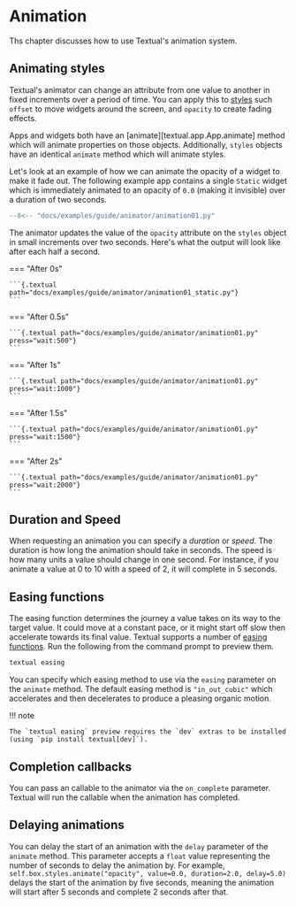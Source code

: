 # Animation

Ths chapter discusses how to use Textual's animation system.


## Animating styles

Textual's animator can change an attribute from one value to another in fixed increments over a period of time. You can apply this to [styles](styles.md) such `offset` to move widgets around the screen, and `opacity` to create fading effects.

Apps and widgets both have an [animate][textual.app.App.animate] method which will animate properties on those objects. Additionally, `styles` objects have an identical `animate` method which will animate styles.

Let's look at an example of how we can animate the opacity of a widget to make it fade out.
The following example app contains a single `Static` widget which is immediately animated to an opacity of `0.0` (making it invisible) over a duration of two seconds.

```python hl_lines="14"
--8<-- "docs/examples/guide/animator/animation01.py"
```

The animator updates the value of the `opacity` attribute on the `styles` object in small increments over two seconds. Here's what the output will look like after each half a second.


=== "After 0s"

    ```{.textual path="docs/examples/guide/animator/animation01_static.py"}
    ```

=== "After 0.5s"

    ```{.textual path="docs/examples/guide/animator/animation01.py" press="wait:500"}
    ```


=== "After 1s"

    ```{.textual path="docs/examples/guide/animator/animation01.py" press="wait:1000"}
    ```

=== "After 1.5s"

    ```{.textual path="docs/examples/guide/animator/animation01.py" press="wait:1500"}
    ```

=== "After 2s"

    ```{.textual path="docs/examples/guide/animator/animation01.py" press="wait:2000"}
    ```

## Duration and Speed

When requesting an animation you can specify a *duration* or *speed*.
The duration is how long the animation should take in seconds. The speed is how many units a value should change in one second.
For instance, if you animate a value at 0 to 10 with a speed of 2, it will complete in 5 seconds.

## Easing functions

The easing function determines the journey a value takes on its way to the target value.
It could move at a constant pace, or it might start off slow then accelerate towards its final value.
Textual supports a number of [easing functions](https://easings.net/). Run the following from the command prompt to preview them.

```bash
textual easing
```

You can specify which easing method to use via the `easing` parameter on the `animate` method. The default easing method is `"in_out_cubic"` which accelerates and then decelerates to produce a pleasing organic motion.

!!! note

    The `textual easing` preview requires the `dev` extras to be installed (using `pip install textual[dev]`).


## Completion callbacks

You can pass an callable to the animator via the `on_complete` parameter. Textual will run the callable when the animation has completed. 

## Delaying animations

You can delay the start of an animation with the `delay` parameter of the `animate` method.
This parameter accepts a `float` value representing the number of seconds to delay the animation by.
For example, `self.box.styles.animate("opacity", value=0.0, duration=2.0, delay=5.0)` delays the start of the animation by five seconds,
meaning the animation will start after 5 seconds and complete 2 seconds after that.
